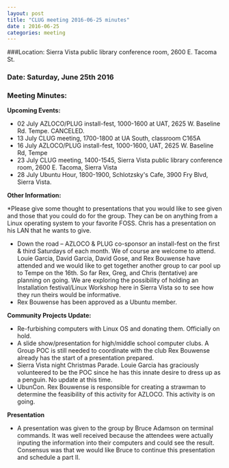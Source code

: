 ```yaml
---
layout: post
title: "CLUG meeting 2016-06-25 minutes"
date : 2016-06-25
categories: meeting
---
```

###Location: Sierra Vista public library conference room, 2600 E. Tacoma St.

### Date: Saturday, June 25th 2016

### Meeting Minutes:

**Upcoming Events:**
 * 02 July AZLOCO/PLUG install-fest, 1000-1600 at UAT, 2625 W. Baseline Rd. Tempe.  CANCELED.
 * 13 July CLUG meeting, 1700-1800 at UA South, classroom C165A
 * 16 July AZLOCO/PLUG install-fest, 1000-1600, UAT, 2625 W. Baseline Rd, Tempe
 * 23 July CLUG meeting, 1400-1545, Sierra Vista public library conference room, 2600 E. Tacoma, Sierra Vista
 * 28 July Ubuntu Hour, 1800-1900, Schlotzsky's Cafe, 3900 Fry Blvd, Sierra Vista.
 
**Other Information:**

 *Please give some thought to presentations that you would like to see given and those that you could do for the group.  They can be on anything from a Linux operating system to your favorite FOSS.  Chris has a presentation on his LAN that he wants to give.  
 * Down the road – AZLOCO & PLUG co-sponsor an install-fest on the first & third Saturdays of each month.  We of course are welcome to attend.  Louie Garcia, David Garcia, David Gose, and Rex Bouwense have attended and we would like to get together another group to car pool up to Tempe on the 16th.  So far Rex, Greg, and Chris (tentative) are planning on going.  We are exploring the possibility of holding an Installation festival/Linux Workshop here in Sierra Vista so to see how they run theirs would be informative.
  * Rex Bouwense has been approved as a Ubuntu member.
 
**Community Projects Update:**

 * Re-furbishing computers with Linux OS and donating them.  Officially on hold.
 * A slide show/presentation for high/middle school computer clubs.  A Group POC is still needed to coordinate with the club Rex Bouwense already has the start of a presentation prepared. 
 * Sierra Vista night Christmas Parade.  Louie Garcia has graciously volunteered to be the POC since he has this innate desire to dress up as a penguin.  No update at this time.
 * UbunCon. Rex Bouwense is responsible for creating a strawman to determine the feasibility of this activity for AZLOCO.  This activity is on going.

**Presentation**

 * A presentation was given to the group by Bruce Adamson on terminal commands.  It was well received because the attendees were actually inputing the information into their computers and could see the result.  Consensus was that we would like Bruce to continue this presentation and schedule a part II.
